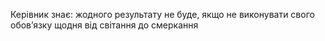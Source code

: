 Керівник знає: жодного результату не буде, якщо не виконувати свого обов’язку щодня від світання до смеркання
